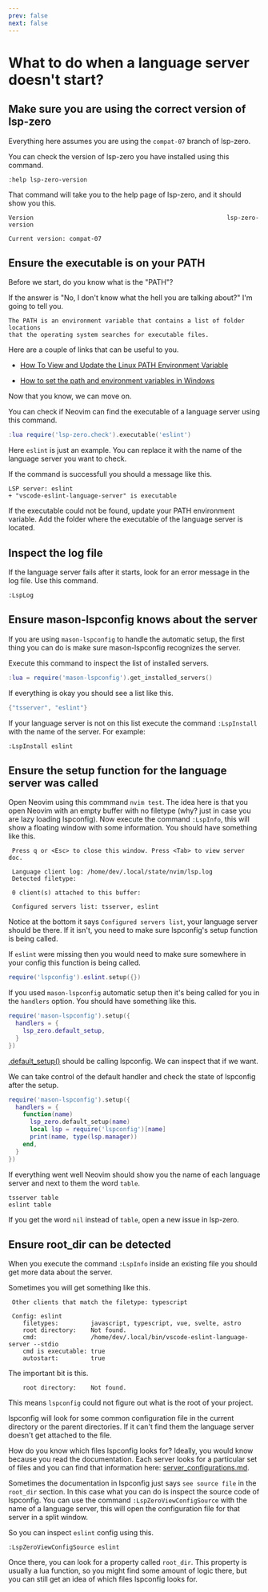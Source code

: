 ```yaml
---
prev: false
next: false
---
```


# What to do when a language server doesn't start?

## Make sure you are using the correct version of lsp-zero

Everything here assumes you are using the `compat-07` branch of lsp-zero.

You can check the version of lsp-zero you have installed using this command.

```
:help lsp-zero-version
```

That command will take you to the help page of lsp-zero, and it should show you this.

```
Version                                                      lsp-zero-version

Current version: compat-07
```

## Ensure the executable is on your PATH

Before we start, do you know what is the "PATH"?

If the answer is "No, I don't know what the hell you are talking about?" I'm going to tell you.

```
The PATH is an environment variable that contains a list of folder locations
that the operating system searches for executable files.
```

Here are a couple of links that can be useful to you.

* [How To View and Update the Linux PATH Environment Variable](https://www.digitalocean.com/community/tutorials/how-to-view-and-update-the-linux-path-environment-variable)

* [How to set the path and environment variables in Windows](https://www.computerhope.com/issues/ch000549.htm)

Now that you know, we can move on.

You can check if Neovim can find the executable of a language server using this command.

```lua
:lua require('lsp-zero.check').executable('eslint')
```

Here `eslint` is just an example. You can replace it with the name of the language server you want to check.

If the command is successfull you should a message like this.

```
LSP server: eslint
+ "vscode-eslint-language-server" is executable
```

If the executable could not be found, update your PATH environment variable. Add the folder where the executable of the language server is located.

## Inspect the log file

If the language server fails after it starts, look for an error message in the log file. Use this command.

```vim
:LspLog
```

## Ensure mason-lspconfig knows about the server

If you are using `mason-lspconfig` to handle the automatic setup, the first thing you can do is make sure mason-lspconfig recognizes the server.

Execute this command to inspect the list of installed servers.

```lua
:lua = require('mason-lspconfig').get_installed_servers()
```

If everything is okay you should see a list like this.

```lua
{"tsserver", "eslint"}
```

If your language server is not on this list execute the command `:LspInstall` with the name of the server. For example:

```
:LspInstall eslint
```

## Ensure the setup function for the language server was called

Open Neovim using this commmand `nvim test`. The idea here is that you open Neovim with an empty buffer with no filetype (why? just in case you are lazy loading lspconfig). Now execute the command `:LspInfo`, this will show a floating window with some information. You should have something like this.

```
 Press q or <Esc> to close this window. Press <Tab> to view server doc.
 
 Language client log: /home/dev/.local/state/nvim/lsp.log
 Detected filetype:  
 
 0 client(s) attached to this buffer: 
 
 Configured servers list: tsserver, eslint
```

Notice at the bottom it says `Configured servers list`, your language server should be there. If it isn't, you need to make sure lspconfig's setup function is being called.

If `eslint` were missing then you would need to make sure somewhere in your config this function is being called.

```lua
require('lspconfig').eslint.setup({})
```

If you used `mason-lspconfig` automatic setup then it's being called for you in the `handlers` option. You should have something like this.

```lua
require('mason-lspconfig').setup({
  handlers = {
    lsp_zero.default_setup,
  }
})
```

[.default_setup()](../reference/lua-api#default-setup-server) should be calling lspconfig. We can inspect that if we want.

We can take control of the default handler and check the state of lspconfig after the setup.

```lua
require('mason-lspconfig').setup({
  handlers = {
    function(name)
      lsp_zero.default_setup(name)
      local lsp = require('lspconfig')[name]
      print(name, type(lsp.manager))
    end,
  }
})
```

If everything went well Neovim should show you the name of each language server and next to them the word `table`.

```
tsserver table
eslint table
```

If you get the word `nil` instead of `table`, open a new issue in lsp-zero.

## Ensure root_dir can be detected

When you execute the command `:LspInfo` inside an existing file you should get more data about the server.

Sometimes you will get something like this.

```
 Other clients that match the filetype: typescript

 Config: eslint
 	filetypes:         javascript, typescript, vue, svelte, astro
 	root directory:    Not found.
 	cmd:               /home/dev/.local/bin/vscode-eslint-language-server --stdio
 	cmd is executable: true
 	autostart:         true
```

The important bit is this.

```
 	root directory:    Not found.
```

This means `lspconfig` could not figure out what is the root of your project.

lspconfig will look for some common configuration file in the current directory or the parent directories. If it can't find them the language server doesn't get attached to the file.

How do you know which files lspconfig looks for? Ideally, you would know because you read the documentation. Each server looks for a particular set of files and you can find that information here: [server_configurations.md](https://github.com/neovim/nvim-lspconfig/blob/master/doc/server_configurations.md).

Sometimes the documentation in lspconfig just says `see source file` in the `root_dir` section. In this case what you can do is inspect the source code of lspconfig. You can use the command `:LspZeroViewConfigSource` with the name of a language server, this will open the configuration file for that server in a split window.

So you can inspect `eslint` config using this.

```
:LspZeroViewConfigSource eslint
```

Once there, you can look for a property called `root_dir`. This property is usually a lua function, so you might find some amount of logic there, but you can still get an idea of which files lspconfig looks for.

